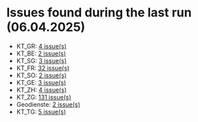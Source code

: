 # Issues found during the last run (06.04.2025)

- KT_GR: [4 issue(s)](tools/KT_GR_errors.csv)
- KT_BE: [2 issue(s)](tools/KT_BE_errors.csv)
- KT_SG: [3 issue(s)](tools/KT_SG_errors.csv)
- KT_FR: [32 issue(s)](tools/KT_FR_errors.csv)
- KT_SO: [2 issue(s)](tools/KT_SO_errors.csv)
- KT_GE: [3 issue(s)](tools/KT_GE_errors.csv)
- KT_ZH: [4 issue(s)](tools/KT_ZH_errors.csv)
- KT_ZG: [131 issue(s)](tools/KT_ZG_errors.csv)
- Geodienste: [2 issue(s)](tools/Geodienste_errors.csv)
- KT_TG: [5 issue(s)](tools/KT_TG_errors.csv)
